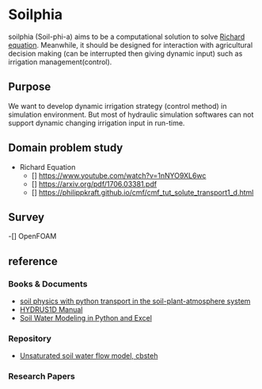 # Soilphia

soilphia (Soil-phi-a) aims to be a computational solution to solve [Richard equation](https://en.wikipedia.org/wiki/Richards_equation). Meanwhile, it should be designed for interaction with agricultural decision making (can be interrupted then giving dynamic input) such as irrigation management(control).

## Purpose
We want to develop  dynamic irrigation strategy (control method) in simulation environment. But most of hydraulic simulation softwares can not support dynamic changing irrigation input in run-time.

## Domain problem study

- Richard Equation
  - [] https://www.youtube.com/watch?v=1nNYO9XL6wc
  - [] https://arxiv.org/pdf/1706.03381.pdf
  - [] https://philippkraft.github.io/cmf/cmf_tut_solute_transport1_d.html
  
## Survey
-[] OpenFOAM


## reference

### Books & Documents

- [soil physics with python transport in the soil-plant-atmosphere system](https://global.oup.com/academic/product/soil-physics-with-python-9780199683093?cc=tw&lang=en&)
- [HYDRUS1D Manual](https://www.pc-progress.com/Downloads/Pgm_hydrus1D/HYDRUS1D-4.08.pdf)
- [Soil Water Modeling in Python and Excel](http://www.christopherteh.com/soilwaterbook/)

### Repository
- [Unsaturated soil water flow model, cbsteh](https://github.com/cbsteh/PyWaterBal)

### Research Papers
